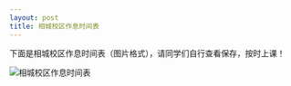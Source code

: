 ```yaml
---
layout: post
title: 相城校区作息时间表
---
```


下面是相城校区作息时间表（图片格式），请同学们自行查看保存，按时上课！

<!--more-->

![相城校区作息时间表](https://zhenyangleo.github.io/post-image/20170904-%E7%9B%B8%E5%9F%8E%E6%A0%A1%E5%8C%BA%E4%BD%9C%E6%81%AF%E6%97%B6%E9%97%B4%E8%A1%A8.jpg)
